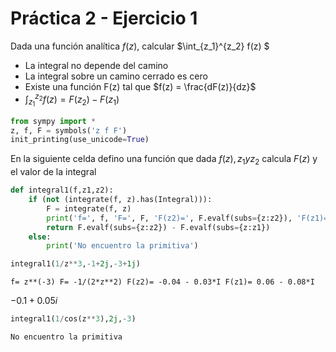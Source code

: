 # Práctica 2 - Ejercicio 1   
Dada una función analítica $f(z)$, calcular $\int_{z_1}^{z_2} f(z) $  
- La integral no depende del camino
- La integral sobre un camino cerrado es cero
- Existe una función F(z) tal que $f(z) = \frac{dF(z)}{dz}$
- $\int_{z_1}^{z_2} f(z) = F(z_2) - F(z_1)$


```python
from sympy import *
z, f, F = symbols('z f F')
init_printing(use_unicode=True)
```

En la siguiente celda defino una función que dada $f(z), z_1 y z_2$ calcula $F(z)$ y el valor de la integral


```python
def integral1(f,z1,z2):
    if (not (integrate(f, z).has(Integral))):
        F = integrate(f, z)
        print('f=', f, 'F=', F, 'F(z2)=', F.evalf(subs={z:z2}), 'F(z1)=', F.evalf(subs={z:z1}))
        return F.evalf(subs={z:z2}) - F.evalf(subs={z:z1})
    else:
        print('No encuentro la primitiva')
```


```python
integral1(1/z**3,-1+2j,-3+1j)
```

    f= z**(-3) F= -1/(2*z**2) F(z2)= -0.04 - 0.03*I F(z1)= 0.06 - 0.08*I





$\displaystyle -0.1 + 0.05 i$




```python
integral1(1/cos(z**3),2j,-3)
```

    No encuentro la primitiva

